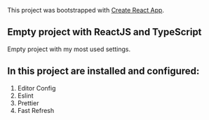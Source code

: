This project was bootstrapped with [Create React App](https://github.com/facebook/create-react-app).

## Empty project with ReactJS and TypeScript

Empty project with my most used settings.

## In this project are installed and configured:

1. Editor Config
2. Eslint
3. Prettier
4. Fast Refresh
